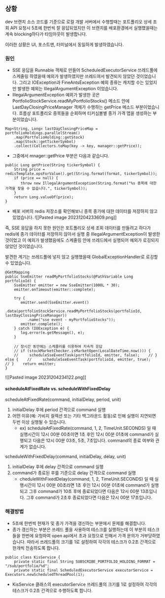 ## 상황
dev 브랜치 소스 코드를 기준으로 로컬 개발 서버에서 수행할때는 포트폴리오 상세 조회 API 요청시 5초에 한번씩 잘 응답되었지만 이 브랜치를 배포환경에서 실행했을때는 계속 blocking하다가 타임아웃이 발생합니다.

이러한 상황은 UI, 포스트맨, 터미널에서 동일하게 발생하였습니다.

### 원인
- SSE 응답을 Runnable 객체로 만들어 ScheduledExecutorService 쓰레드풀에 스케줄링 하였을때 예외가 발생하였지만 쓰레드여서 발견되지 않았던 것이었습니다. 그리고 IOException과 FineAntsException 예외 종류는 캐치할 수는 있었지만 발생한 예외는 IllegalArgumentException 이었습니다.
- IllegalArgumentException 예외가 발생한 곳은 PortfolioStockService.readMyPortfolioStocks() 메소드 안에 LastDayClosingPriceManager 객체가 수행하는 getPrice 메소드 부분이었습니다. 흐름상 포트폴리오 종목들을 순회하며 티커심볼별 종가 가격 맵을 생성하는 부분이었습니다.
```
Map<String, Long> lastDayClosingPriceMap = portfolioHoldings.parallelStream()  
    .map(PortfolioHolding::getStock)  
    .map(Stock::getTickerSymbol)  
    .collect(Collectors.toMap(key -> key, manager::getPrice));
```

- 그중에서 mnager::getPrice 부분은 다음과 같습니다.
```
public Long getPrice(String tickerSymbol) {  
    String price = redisTemplate.opsForValue().get(String.format(format, tickerSymbol));  
    if (price == null) {  
       throw new IllegalArgumentException(String.format("%s 종목에 대한 가격을 찾을 수 없습니다.", tickerSymbol));  
    }  
    return Long.valueOf(price);  
}
```
- 배포 서버의 redis 저장소를 확인해보니 종목 종가에 대한 데이터를 저장하지 않고 있었습니다.
![[Pasted image 20231204233609.png]]

즉, SSE 응답을 하지 못한 원인은 포트폴리오 상세 조회 데이터를 만들려고 하다가 redis에 종가 데이터를 저장하지 않아서 실행 중 IllegalArgumentException이 발생한 것이었고 이 예외가 발생했음에도 스케줄링 안에 쓰레드에서 실행되어 예외가 로깅되지 않았던 것이었습니다.

발견한 계기는 쓰레드풀에 넣지 않고 실행했을때 GlobalExceptionHandler로 로깅할 수 있었습니다.

```
@GetMapping  
public SseEmitter readMyPortfolioStocks(@PathVariable Long portfolioId) {  
    SseEmitter emitter = new SseEmitter(1000L * 30);  
    emitter.onTimeout(emitter::complete);  
  
    try {  
       emitter.send(SseEmitter.event()  
          .data(portfolioStockService.readMyPortfolioStocks(portfolioId, lastDayClosingPriceManager))  
          .name("sse event - myPortfolioStocks"));  
       emitter.complete();  
    } catch (IOException e) {  
       log.error(e.getMessage(), e);  
    }  
  
    // 장시간 동안에는 스케줄러를 이용하여 지속적 응답  
    // if (stockMarketChecker.isMarketOpen(LocalDateTime.now())) {  
    //     scheduleSseEventTask(portfolioId, emitter, false);    // } else {    //     scheduleSseEventTask(portfolioId, emitter, true);    // }    return emitter;  
}
```
![[Pasted image 20231204234122.png]]

#### scheduleAtFixedRate vs. scheduleWithFixedDelay
scheduleAtFixedRate(command, initialDelay, period, unit)
1. initialDelay 후에 period 간격으로 command 실행
2. 어떤 이유(예: 가비지 컬렉션 또는 기타 백그라운드 활동)로 인해 실행이 지연되면 두번 이상 실행될 수 있습니다.
	- ex) scheduleAtFixedRate(command, 1, 2, TimeUnit.SECONDS) 일 때 실행시간이 12시 00분 00초이면 1초 후인 12시 00분 01초에 command가 실행되고 다음은 12시 00분 03초, 5초, 7초입니다. command의 종료 여부와 관계가 없습니다.

scheduleWithFixedDelay(command, initialDelay, delay, unit)
1. initialDelay 후에 delay 간격으로 command 실행
2. command가 종료된 후를 기준으로 delay 간격으로 command 실행
	- cheduleWithFixedDelay(command, 1, 2, TimeUnit.SECONDS) 일 때 실행시간이 12시 00분 00초라면 1초 후인 12시 00분 01초에 command가 실행되고 그후 command가 10초 후에 종료되었다면 다음은 12시 00분 13초입니다. 그후 command가 2초후 종료되었다면 다음은 12시 00분 17초입니다.


### 해결방법
- 5초에 한번씩 현재가 및 종가 가격을 갱신하는 부분에서 문제를 해결합니다.
- 종가 갱신하는 부분은 쓰레드 풀을 사용하여 테스크를 실행하는데 이 부분의 테스크들을 한번에 요청하여 open api에서 초과 요청으로 인해서 가격 문의가 거부당하였습니다. 따라서 쓰레드풀의 크기를 1로 설정하여 각각의 테스크가 0.2초 간격으로 한개씩 전송하도록 합니다.
```
public class KisService {  
    private static final String SUBSCRIBE_PORTFOLIO_HOLDING_FORMAT = "/sub/portfolio/%d";  
    private static final ScheduledExecutorService executorService = Executors.newScheduledThreadPool(1);
```
- KisService 클래스의 executorService 쓰레드풀의  크기를 1로 설정하여 각각의 테스크가 0.2초 간격으로 수행하도록 합니다.
